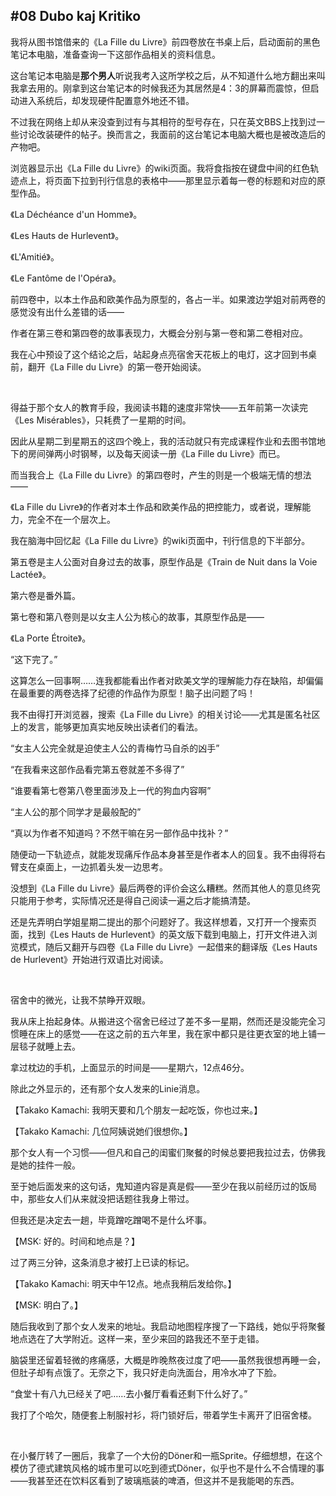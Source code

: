 ## #08 Dubo kaj Kritiko

我将从图书馆借来的《La Fille du Livre》前四卷放在书桌上后，启动面前的黑色笔记本电脑，准备查询一下这部作品相关的资料信息。

这台笔记本电脑是**那个男人**听说我考入这所学校之后，从不知道什么地方翻出来叫我拿去用的。刚拿到这台笔记本的时候我还为其居然是4：3的屏幕而震惊，但启动进入系统后，却发现硬件配置意外地还不错。

不过我在网络上却从来没查到过有与其相符的型号存在，只在英文BBS上找到过一些讨论改装硬件的帖子。换而言之，我面前的这台笔记本电脑大概也是被改造后的产物吧。

浏览器显示出《La Fille du Livre》的wiki页面。我将食指按在键盘中间的红色轨迹点上，将页面下拉到刊行信息的表格中——那里显示着每一卷的标题和对应的原型作品。

《La Déchéance d'un Homme》。

《Les Hauts de Hurlevent》。

《L'Amitié》。

《Le Fantôme de l'Opéra》。

前四卷中，以本土作品和欧美作品为原型的，各占一半。如果渡边学姐对前两卷的感觉没有出什么差错的话——

作者在第三卷和第四卷的故事表现力，大概会分别与第一卷和第二卷相对应。

我在心中预设了这个结论之后，站起身点亮宿舍天花板上的电灯，这才回到书桌前，翻开《La Fille du Livre》的第一卷开始阅读。

&emsp;

得益于那个女人的教育手段，我阅读书籍的速度非常快——五年前第一次读完《Les Misérables》，只耗费了一星期的时间。

因此从星期二到星期五的这四个晚上，我的活动就只有完成课程作业和去图书馆地下的房间弹两小时钢琴，以及每天阅读一册《La Fille du Livre》而已。

而当我合上《La Fille du Livre》的第四卷时，产生的则是一个极端无情的想法——

《La Fille du Livre》的作者对本土作品和欧美作品的把控能力，或者说，理解能力，完全不在一个层次上。

我在脑海中回忆起《La Fille du Livre》的wiki页面中，刊行信息的下半部分。

第五卷是主人公面对自身过去的故事，原型作品是《Train de Nuit dans la Voie Lactée》。

第六卷是番外篇。

第七卷和第八卷则是以女主人公为核心的故事，其原型作品是——

《La Porte Étroite》。

“这下完了。”

这算怎么一回事啊……连我都能看出作者对欧美文学的理解能力存在缺陷，却偏偏在最重要的两卷选择了纪德的作品作为原型！脑子出问题了吗！

我不由得打开浏览器，搜索《La Fille du Livre》的相关讨论——尤其是匿名社区上的发言，能够更加真实地反映出读者们的看法。

“女主人公完全就是迫使主人公的青梅竹马自杀的凶手”

“在我看来这部作品看完第五卷就差不多得了”

“谁要看第七卷第八卷里面涉及上一代的狗血内容啊”

“主人公的那个同学才是最般配的”

“真以为作者不知道吗？不然干嘛在另一部作品中找补？”

随便动一下轨迹点，就能发现痛斥作品本身甚至是作者本人的回复。我不由得将右臂支在桌面上，一边抓着头发一边思考。

没想到《La Fille du Livre》最后两卷的评价会这么糟糕。然而其他人的意见终究只能用于参考，实际情况还是得自己阅读一遍之后才能搞清楚。

还是先弄明白学姐星期二提出的那个问题好了。我这样想着，又打开一个搜索页面，找到《Les Hauts de Hurlevent》的英文版下载到电脑上，打开文件进入浏览模式，随后又翻开与四卷《La Fille du Livre》一起借来的翻译版《Les Hauts de Hurlevent》开始进行双语比对阅读。

&emsp;

宿舍中的微光，让我不禁睁开双眼。

我从床上抬起身体。从搬进这个宿舍已经过了差不多一星期，然而还是没能完全习惯睡在床上的感觉——在这之前的五六年里，我在家中都只是往更衣室的地上铺一层毯子就睡上去。

拿过枕边的手机，上面显示的时间是——星期六，12点46分。

除此之外显示的，还有那个女人发来的Linie消息。

【Takako Kamachi: 我明天要和几个朋友一起吃饭，你也过来。】

【Takako Kamachi: 几位阿姨说她们很想你。】

那个女人有一个习惯——但凡和自己的闺蜜们聚餐的时候总要把我拉过去，仿佛我是她的挂件一般。

至于她后面发来的这句话，鬼知道内容是真是假——至少在我以前经历过的饭局中，那些女人们从来就没把话题往我身上带过。

但我还是决定去一趟，毕竟蹭吃蹭喝不是什么坏事。

【MSK: 好的。时间和地点是？】

过了两三分钟，这条消息才被打上已读的标记。

【Takako Kamachi: 明天中午12点。地点我稍后发给你。】

【MSK: 明白了。】

随后我收到了那个女人发来的地址。我启动地图程序搜了一下路线，她似乎将聚餐地点选在了大学附近。这样一来，至少来回的路我还不至于走错。

脑袋里还留着轻微的疼痛感，大概是昨晚熬夜过度了吧——虽然我很想再睡一会，但肚子却有点饿了。无奈之下，我只好走向洗面台，用冷水冲了下脸。

“食堂十有八九已经关了吧……去小餐厅看看还剩下什么好了。”

我打了个哈欠，随便套上制服衬衫，将门锁好后，带着学生卡离开了旧宿舍楼。

&emsp;

在小餐厅转了一圈后，我拿了一个大份的Döner和一瓶Sprite。仔细想想，在这个模仿了德式建筑风格的城市里可以吃到德式Döner，似乎也不是什么不合情理的事——我甚至还在饮料区看到了玻璃瓶装的啤酒，但这并不是我能喝的东西。
